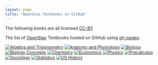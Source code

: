 ```yaml
---
layout: page
title: "OpenStax Textbooks on GitHub"
---
```


The following books are all licensed [CC-BY](http://creativecommons.org/licenses/by/4.0/)

The list of [OpenStax](http://cnx.org) Textbooks hosted on GitHub using [gh-pages](https://pages.github.com):

[![Algebra and Trigonometry](/algebra-trigonometry-book/cover.png)](/algebra-trigonometry-book/)
[![Anatomy and Physiology](/anatomy-book/cover.png)](/anatomy-book/)
[![Biology](/biology-book/cover.png)](/biology-book/)
[![Biology Concepts](/biology-concepts-book/cover.png)](/biology-concepts-book/)
[![Chemistry](/chemistry-book/cover.png)](/chemistry-book/)
[![Economics](/economics-book/cover.png)](/economics-book/)
[![Physics](/physics-book/cover.png)](/physics-book/)
[![Precalculus](/precalculus-book/cover.png)](/precalculus-book/)
[![Sociology](/sociology-book/cover.png)](/sociology-book/)
[![Statistics](/statistics-book/cover.png)](/statistics-book/)
[![US History](/us-history-book/cover.png)](/us-history-book/)
